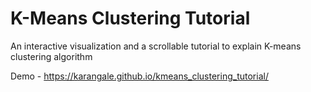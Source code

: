 # K-Means Clustering Tutorial
An interactive visualization and a scrollable tutorial to explain K-means clustering algorithm

Demo - https://karangale.github.io/kmeans_clustering_tutorial/
